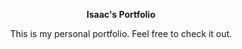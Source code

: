 <div align="center">
  <p><b>Isaac's Portfolio</b></p>
  <p>This is my personal portfolio. Feel free to check it out.</p>
</div>
